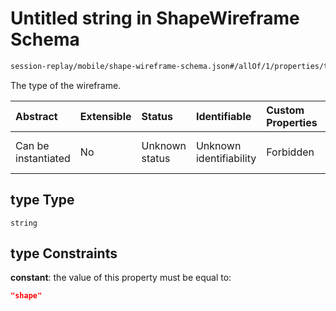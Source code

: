 # Untitled string in ShapeWireframe Schema

```txt
session-replay/mobile/shape-wireframe-schema.json#/allOf/1/properties/type
```

The type of the wireframe.

| Abstract            | Extensible | Status         | Identifiable            | Custom Properties | Additional Properties | Access Restrictions | Defined In                                                                                                       |
| :------------------ | :--------- | :------------- | :---------------------- | :---------------- | :-------------------- | :------------------ | :--------------------------------------------------------------------------------------------------------------- |
| Can be instantiated | No         | Unknown status | Unknown identifiability | Forbidden         | Allowed               | Read only           | [shape-wireframe-schema.json\*](../out/session-replay/mobile/shape-wireframe-schema.json "open original schema") |

## type Type

`string`

## type Constraints

**constant**: the value of this property must be equal to:

```json
"shape"
```
